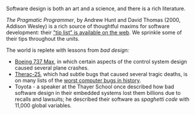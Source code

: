 Software design is both an art and a science, and there is a rich literature.

*The Pragmatic Programmer*, by Andrew Hunt and David Thomas (2000, Addison Wesley) is a rich source of thoughtful maxims for software development: their ["tip list" is available on the web](https://pragprog.com/tips/).
We sprinkle some of their tips throughout the units.

The world is replete with lessons from *bad design:*

* [Boeing 737 Max](https://www.nytimes.com/2019/03/14/opinion/business-economics/boeing-737-max.html), in which certain aspects of the control system design caused several plane crashes.
* [Therac-25](https://en.wikipedia.org/wiki/Therac-25), which had subtle bugs that caused several tragic deaths, is on many lists of the [worst computer bugs in history](https://www.bugsnag.com/blog/bug-day-race-condition-therac-25).
* Toyota - a speaker at the Thayer School once described how bad software design in their embedded systems lost them billions due to recalls and lawsuits; he described their software as *spaghetti code* with 11,000 global variables.
